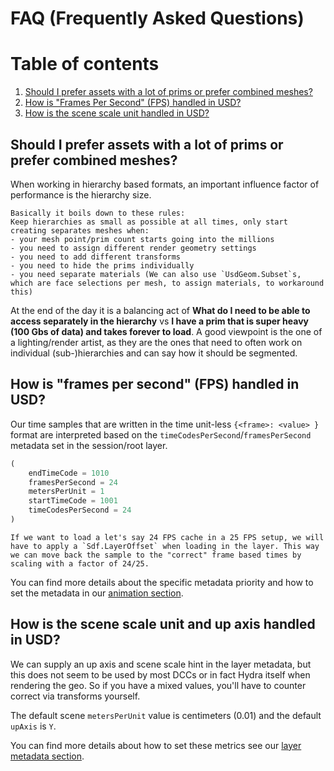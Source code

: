 # FAQ (Frequently Asked Questions)

# Table of contents
1. [Should I prefer assets with a lot of prims or prefer combined meshes?](#faqPrimCount)
1. [How is "Frames Per Second" (FPS) handled in USD?](#faqFPS)
1. [How is the scene scale unit handled in USD?](#faqSceneScale)

## Should I prefer assets with a lot of prims or prefer combined meshes? <a name="faqPrimCount"></a>
When working in hierarchy based formats, an important influence factor of performance is the hierarchy size.

~~~admonish important title="Pro Tip | Hierarchy Size"
Basically it boils down to these rules:
Keep hierarchies as small as possible at all times, only start creating separates meshes when:
- your mesh point/prim count starts going into the millions
- you need to assign different render geometry settings
- you need to add different transforms
- you need to hide the prims individually
- you need separate materials (We can also use `UsdGeom.Subset`s, which are face selections per mesh, to assign materials, to workaround this)
~~~

At the end of the day it is a balancing act of **What do I need to be able to access separately in the hierarchy** vs **I have a prim that is super heavy (100 Gbs of data) and takes forever to load**.
A good viewpoint is the one of a lighting/render artist, as they are the ones that need to often work on individual (sub-)hierarchies and can say how it should be segmented.

## How is "frames per second" (FPS) handled in USD? <a name="faqFPS"></a>
Our time samples that are written in the time unit-less `{<frame>: <value> }` format are interpreted based on the `timeCodesPerSecond`/`framesPerSecond` metadata set in the session/root layer.

```python
(
    endTimeCode = 1010
    framesPerSecond = 24
    metersPerUnit = 1
    startTimeCode = 1001
    timeCodesPerSecond = 24
)
```
~~~admonish warning
If we want to load a let's say 24 FPS cache in a 25 FPS setup, we will have to apply a `Sdf.LayerOffset` when loading in the layer. This way we can move back the sample to the "correct" frame based times by scaling with a factor of 24/25.
~~~

You can find more details about the specific metadata priority and how to set the metadata in our [animation section](../core/elements/animation.md#frames-per-second).

## How is the scene scale unit and up axis handled in USD? <a name="faqSceneScale"></a>
We can supply an up axis and scene scale hint in the layer metadata, but this does not seem to be used by most DCCs or in fact Hydra itself when rendering the geo. So if you have a mixed values, you'll have to counter correct via transforms yourself.

The default scene `metersPerUnit` value is centimeters (0.01) and the default `upAxis` is `Y`.

You can find more details about how to set these metrics see our [layer metadata section](../core/elements/metadata.md#readingwriting-stage-and-layer-metrics-fpsscene-unit-scaleup-axis-highlow-level-api).